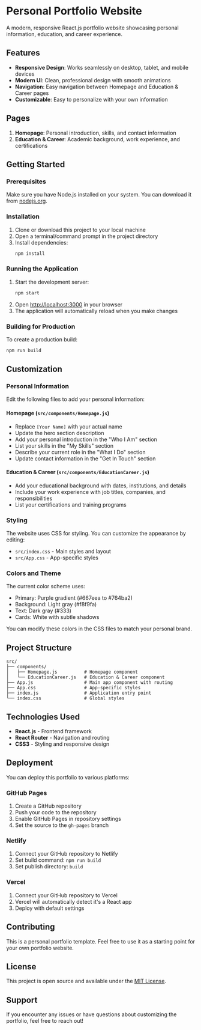 # Personal Portfolio Website

A modern, responsive React.js portfolio website showcasing personal information, education, and career experience.

## Features

- **Responsive Design**: Works seamlessly on desktop, tablet, and mobile devices
- **Modern UI**: Clean, professional design with smooth animations
- **Navigation**: Easy navigation between Homepage and Education & Career pages
- **Customizable**: Easy to personalize with your own information

## Pages

1. **Homepage**: Personal introduction, skills, and contact information
2. **Education & Career**: Academic background, work experience, and certifications

## Getting Started

### Prerequisites

Make sure you have Node.js installed on your system. You can download it from [nodejs.org](https://nodejs.org/).

### Installation

1. Clone or download this project to your local machine
2. Open a terminal/command prompt in the project directory
3. Install dependencies:
   ```bash
   npm install
   ```

### Running the Application

1. Start the development server:
   ```bash
   npm start
   ```
2. Open [http://localhost:3000](http://localhost:3000) in your browser
3. The application will automatically reload when you make changes

### Building for Production

To create a production build:
```bash
npm run build
```

## Customization

### Personal Information

Edit the following files to add your personal information:

#### Homepage (`src/components/Homepage.js`)
- Replace `[Your Name]` with your actual name
- Update the hero section description
- Add your personal introduction in the "Who I Am" section
- List your skills in the "My Skills" section
- Describe your current role in the "What I Do" section
- Update contact information in the "Get In Touch" section

#### Education & Career (`src/components/EducationCareer.js`)
- Add your educational background with dates, institutions, and details
- Include your work experience with job titles, companies, and responsibilities
- List your certifications and training programs

### Styling

The website uses CSS for styling. You can customize the appearance by editing:
- `src/index.css` - Main styles and layout
- `src/App.css` - App-specific styles

### Colors and Theme

The current color scheme uses:
- Primary: Purple gradient (#667eea to #764ba2)
- Background: Light gray (#f8f9fa)
- Text: Dark gray (#333)
- Cards: White with subtle shadows

You can modify these colors in the CSS files to match your personal brand.

## Project Structure

```
src/
├── components/
│   ├── Homepage.js          # Homepage component
│   └── EducationCareer.js   # Education & Career component
├── App.js                   # Main app component with routing
├── App.css                  # App-specific styles
├── index.js                 # Application entry point
└── index.css                # Global styles
```

## Technologies Used

- **React.js** - Frontend framework
- **React Router** - Navigation and routing
- **CSS3** - Styling and responsive design

## Deployment

You can deploy this portfolio to various platforms:

### GitHub Pages
1. Create a GitHub repository
2. Push your code to the repository
3. Enable GitHub Pages in repository settings
4. Set the source to the `gh-pages` branch

### Netlify
1. Connect your GitHub repository to Netlify
2. Set build command: `npm run build`
3. Set publish directory: `build`

### Vercel
1. Connect your GitHub repository to Vercel
2. Vercel will automatically detect it's a React app
3. Deploy with default settings

## Contributing

This is a personal portfolio template. Feel free to use it as a starting point for your own portfolio website.

## License

This project is open source and available under the [MIT License](LICENSE).

## Support

If you encounter any issues or have questions about customizing the portfolio, feel free to reach out! 